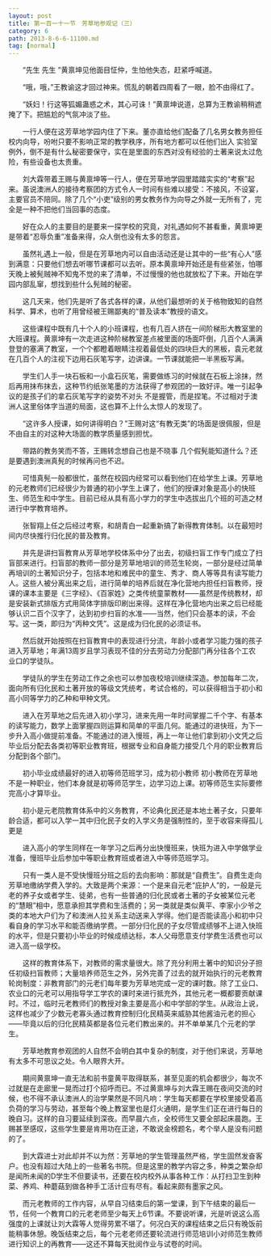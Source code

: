 ```yaml
---
layout: post
title: 第一百一十一节　芳草地参观记（三）
category: 6
path: 2013-8-6-6-11100.md
tag: [normal]
---
```


　　“先生 先生 ”黄禀坤见他面目怔仲，生怕他失态，赶紧呼喊道。

　　“哦，哦，”王教谕这才回过神来。慌乱的朝着四周看了一眼，脸不由得红了。

　　“妖妇！行这等狐媚蛊惑之术，其心可诛！”黄禀坤说道，总算为王教谕稍稍遮掩了下。把尴尬的气氛冲淡了些。

　　一行人便在这芳草地学园内住了下来。董亦直给他们配备了几名男女教务担任校内向导，吩咐只要不影响正常的教学秩序，所有地方都可以任他们出入 实验室例外，倒不是有什么秘密要保守，实在是里面的东西对没有经验的土著来说太过危险，有些设备也太贵重。

　　刘大霖带着王赐与黄禀坤等一行人，便在芳草地学园里踏踏实实的“考察”起来。虽说澳洲人的接待考察团的方式令人一时间有些难以接受：不接风，不设宴，主要官员不陪同。除了几个“小吏”级别的男女教务作为向导之外就一无所有了，完全是一种不把他们当回事的态度。

　　好在众人的主要目的是要来一探学校的究竟，对礼遇如何不甚看重，黄禀坤更是带着“忍辱负重”准备来得，众人倒也没有太多的怨言。

　　虽然礼遇上一般，但是在芳草地内可以自由活动还是让其中的一些“有心人”感到满意：只要他们想去听哪节课都可以去听。原本黄禀坤开始还是有些紧张，怕哪天晚上被髡贼神不知鬼不觉的来了清单，不过慢慢的他也就放松了下来。开始在学园内部乱窜，想找到些什么髡贼的秘密。

　　这几天来，他们先是听了各式各样的课，从他们最想听的关于格物致知的自然科学、算术，也听了用曾经被王赐鄙夷的“普及读本”教授的语文。

　　这些课程中既有几十个人的小班课程，也有几百人挤在一间阶梯形大教室里的大班课程。黄禀坤有一次走进这种阶梯教室差点被里面的场面吓倒，几百个人满满登登的塞满了教室，一个个都瞪着眼睛注视着最低处的四块巨大的黑板，袁元老就在几百个人的注视下边用石灰笔写字，边讲课。一节课就能把一半黑板写满。

　　学生们人手一块石板和一小盒石灰笔，需要做练习的时候就在石板上涂抹，然后再用抹布抹去，这种节约纸张笔墨的方法获得了参观团的一致好评。唯一引起争议的是孩子们的拿石灰笔写字的姿势不对头 不是握管，而是捏笔。不过相对于澳洲人这里俗体字当道的局面，这也算不上什么太惊人的发现了。

　　“这许多人授课，如何讲得明白？”王赐对这“有教无类”的场面是很佩服，但是不由自主的对这种大场面的教学质量感到担忧。

　　带路的教务笑而不答，王赐转念想自己也是不晓事 几个假髡能知道什么？还是要遇到澳洲真髡的时候再问也不迟。

　　可惜真髡一般都很忙，虽然在校园内经常可以看到他们在给学生上课。芳草地的元老教师们已经很少为普通的初小学生上课了，他们的授课对象是高小的快班生、师范生和中学生。目前已经从具有高小学力的学生中选拔出几个班的可造之材进行中学教育培养。

　　张智翔上任之后经过考察，和胡青白一起重新搞了新得教育体制。以在最短时间内尽快推行归化民的普及教育。

　　并先是讲扫盲教育从芳草地学校体系中分了出去，初级扫盲工作专门成立了扫盲部来进行。扫盲部的教师一部分是芳草地培训的师范生轮岗，一部分是经过简单再培训的土著知识分子，包括本地和难民中的童生、秀才、商人等等具有读写能力人。这些人被分离出来之后，进行简单的培养后就在净化营地内担任扫盲教师，授课的课本主要是《三字经》、《百家姓》之类传统童蒙教材――虽然是传统教材，却是安装新式排版方式用简体字排版印刷出来得。这样在净化营地内出来之后已经能够认识二百个汉字了，达到初步扫盲的水准――当然，他们只会基本的读，不会写。这一类，即归为“丙种文凭”。这是成为归化民的必须证书。

　　然后就开始按照在扫盲教育中的表现进行分流，年龄小或者学习能力强的孩子进入芳草地；年满13周岁且学习表现不佳的分去劳动力分配部门再分往各个工农业口的学徒队。

　　学徒队的学生在劳动工作之余也可以参加夜校培训继续深造。参加每年二次，面向所有归化民和土著开放的等级文凭统考，考试合格的，可以获得相当于初小和高小同等学力的乙种和甲种文凭。

　　进入在芳草地之后先进入初小学习，进来先用一年时间掌握二千个字、有基本的读写能力，数学上面掌握四则运算和简单的平面几何。能通过的进快班，为下一步升入高小做提前准备。不能通过的进入慢班，再上一年让他们拿到初小文凭之后毕业后分配去各类初等职业教育班，根据专业和自身能力接受几个月的职业教育后分配到各个部门。

　　初小毕业成绩最好的进入初等师范班学习，成为初小教师 初小教师在芳草地不是一种职业，他们本身就是初等师范学生，边学习边上课。初等师范生实际要修完高小才算毕业。

　　初小是元老院教育体系中的义务教育，不论典化民还是本地土著子女，只要年龄合适，都可以入学一其中归化民子女的入学义务是强制性的，至于收容来得孤儿更是

　　进入高小的学生同样在一年学习之后再分出快慢班来，快班为进入中学做学业准备，慢班毕业后参加中等职业教育班或者进入中等师范班学习。

　　只有一类人是不受快慢班分班之后的去向影响：那就是“自费生”。自费生走向芳草地缴纳学费入学的。大致是两个来源：一个是来自元老“庇护人”的，一般是元老的养子女或者学生、徒弟，也有一些普通的归化民或者土著的子女被某位元老的“慧眼”相中，愿意承担其学费和生活费的；另一类就是类似黄平、李家小少爷之类的本地大户们为了和澳洲人拉关系主动送来入学得。他们是否能读高小和初中只看自身的学习水平和能否缴纳学费。一部分归化民的子女尽管成绩够不上进入快班的水平，但是只要初小毕业的时候成绩达标，本人父母愿意支付学费生活费也可以进入高一级学校。

　　这样的教育体系下，对教师的需求量很大。除了充分利用土著中的知识分子担任初级扫盲教师；大量培养师范生之外，另外完善了过去的就开始执行的元老教育轮岗制度：非教育部门的元老们每年要为芳草地完成一定的课时数。除了工业口、农业口的元老可以用指导学工学农的课时来进行抵充外，其他元老一概都要贡献课时。不过，临时元老教师们的教授对象主要是高小和中学部的学生。从政治上说，这样也减少了少数元老寡头通过教育控制归化民精英来威胁其他酱油元老的担心――毕竟以后的归化民精英都是各位元老们教出来的。并不单单某几个元老的学生。

　　芳草地教育参观团的人自然不会明白其中复杂的制度，对于他们来说，芳草地有太多不可思议之处。令人眼界大开。

　　期间黄禀坤一直无法和前书童黄平取得联系，甚至见面的机会都很少，每次不过就是在走廊里一晃而过打个招呼而已。不过黄禀坤与刘大霖王赐在夜间交流的时候，也不得不承认澳洲人的治学果然是不同凡响：学生每天都要在学校里接受着高负荷的学习与劳动，甚至每个晚上教室里也是灯火通明，是学生们正在进行每日的晚自习。这样的自习要延续到深夜。而早晨六点，全校师生又要全部起床晨跑。王赐甚至感叹，这些学生要是肯用功在正途，不敢说金榜题名，考个举人是没有问题的了。

　　到大霖进士对此却并不以为然：芳草地的学生管理虽然严格，学生固然发奋客户。也没有超过大陆上的一些著名书院。但是这里的教学内容之多，种类之繁杂却是闻所未闻的D学生不但要读书，还要在校内校外从事各种工作：从打扫卫生到种菜、养鸡、种蘑菇到做各种手工活计应有尽有。看起来颇有墨家之风。

　　而元老教师的工作内容，从早自习结束后的第一堂课，到下午结束的最后一节，任何一个教育口的元老老师至少每天上6节课。不要说听课，光是听说这么高强度的上课就让刘大霖等人觉得劳累不堪了。何况白天的课程结束之后只有晚饭前能稍事休憩。晚饭结束之后，每个元老老师还要轮流进行师范培训小对师范生教师进行知识上的再教育――这还不算每天批阅作业与试卷的时间。
